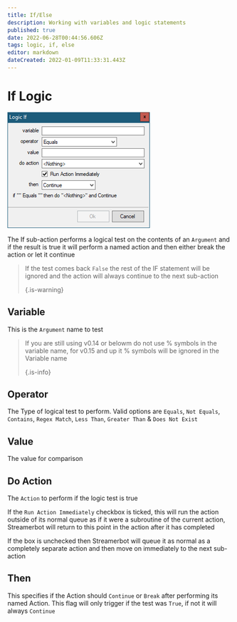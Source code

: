 ```yaml
---
title: If/Else
description: Working with variables and logic statements
published: true
date: 2022-06-28T00:44:56.606Z
tags: logic, if, else
editor: markdown
dateCreated: 2022-01-09T11:33:31.443Z
---
```


# If Logic

![logic-if.png](/logic-if.png)

The If sub-action performs a logical test on the contents of an `Argument` and if the result is true it will perform a named action and then either break the action or let it continue

> If the test comes back `False` the rest of the IF statement will be ignored and the action will always continue to the next sub-action 
> 
> {.is-warning}

## Variable

This is the `Argument` name to test

> If you are still using v0.14 or belowm do not use % symbols in the variable name, for v0.15 and up it % symbols will be ignored in the Variable name 
> 
> {.is-info}

## Operator

The Type of logical test to perform. Valid options are `Equals`, `Not Equals`, `Contains`, `Regex Match`, `Less Than`, `Greater Than` & `Does Not Exist`

## Value

The value for comparison

## Do Action

The `Action` to perform if the logic test is true

If the `Run Action Immediately` checkbox is ticked, this will run the action outside of its normal queue as if it were a subroutine of the current action, Streamerbot will return to this point in the action after it has completed

If the box is unchecked then Streamerbot will queue it as normal as a completely separate action and then move on immediately to the next sub-action

## Then

This specifies if the Action should `Continue` or `Break` after performing its named Action. This flag will only trigger if the test was `True`, if not it will always `Continue`